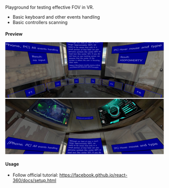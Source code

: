 Playground for testing effective FOV in VR.
* Basic keyboard and other events handling
* Basic controllers scanning

#### Preview
![vr1](https://raw.githubusercontent.com/p4w31/react-360-fov/master/static_assets/vr1.jpg)
![vr2](https://raw.githubusercontent.com/p4w31/react-360-fov/master/static_assets/vr2.jpg)

#### Usage
* Follow official tutorial: https://facebook.github.io/react-360/docs/setup.html

